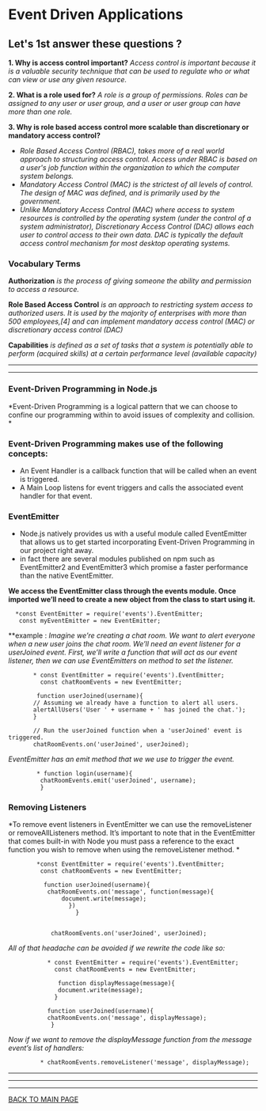 # **Event Driven Applications**

## **Let's 1st answer these questions ?**

**1. Why is access control important?**
*Access control is important because it is a valuable security technique that can be used to regulate who or what can view or use any given resource.*

**2. What is a role used for?**
*A role is a group of permissions. Roles can be assigned to any user or user group, and a user or user group can have more than one role.*

**3. Why is role based access control more scalable than discretionary or mandatory access control?**
* *Role Based Access Control (RBAC), takes more of a real world approach to structuring access control. Access under RBAC is based on a user's job function within the organization to which the computer system belongs.*
* *Mandatory Access Control (MAC) is the strictest of all levels of control. The design of MAC was defined, and is primarily used by the government.*
*  *Unlike Mandatory Access Control (MAC) where access to system resources is controlled by the operating system (under the control of a system administrator), Discretionary Access Control (DAC) allows each user to control access to their own data. DAC is typically the default access control mechanism for most desktop operating systems.*


### **Vocabulary Terms**

**Authorization**
*is the process of giving someone the ability and permission to access a resource.*

**Role Based Access Control**
*is an approach to restricting system access to authorized users. It is used by the majority of enterprises with more than 500 employees,[4] and can implement mandatory access control (MAC) or discretionary access control (DAC)*

**Capabilities**
*is defined as a set of tasks that a system is potentially able to perform (acquired skills) at a certain performance level (available capacity)*


***
***

### **Event-Driven Programming in Node.js**

*Event-Driven Programming is a logical pattern that we can choose to confine our programming within to avoid issues of complexity and collision. *

### **Event-Driven Programming makes use of the following concepts:**
* An Event Handler is a callback function that will be called when an event is triggered.
* A Main Loop listens for event triggers and calls the associated event handler for that event.

### **EventEmitter**
* Node.js natively provides us with a useful module called EventEmitter that allows us to get started incorporating Event-Driven Programming in our project right away. 
* in fact there are several modules published on npm such as EventEmitter2 and EventEmitter3 which promise a faster performance than the native EventEmitter.

**We access the EventEmitter class through the events module. Once imported we’ll need to create a new object from the class to start using it.**

      *const EventEmitter = require('events').EventEmitter;
       const myEventEmitter = new EventEmitter;
     
 
**example :
*Imagine we’re creating a chat room. We want to alert everyone when a new user joins the chat room. We’ll need an event listener for a userJoined event. First, we’ll write a function that will act as our event listener, then we can use EventEmitters on method to set the listener.*

           * const EventEmitter = require('events').EventEmitter;
             const chatRoomEvents = new EventEmitter;

            function userJoined(username){
           // Assuming we already have a function to alert all users.
           alertAllUsers('User ' + username + ' has joined the chat.');
           }

           // Run the userJoined function when a 'userJoined' event is triggered.
           chatRoomEvents.on('userJoined', userJoined);
     
       
       
 *EventEmitter has an emit method that we we use to trigger the event.*
            
            * function login(username){
             chatRoomEvents.emit('userJoined', username);
             }
             
             
 
 ### **Removing Listeners**
 
 *To remove event listeners in EventEmitter we can use the removeListener or removeAllListeners method. It’s important to note that in the EventEmitter that comes built-in with Node you must pass a reference to the exact function you wish to remove when using the removeListener method. *
 
            *const EventEmitter = require('events').EventEmitter;
             const chatRoomEvents = new EventEmitter;

              function userJoined(username){
               chatRoomEvents.on('message', function(message){
                   document.write(message);
                     })
                       }

               
                chatRoomEvents.on('userJoined', userJoined);
                
                
                
*All of that headache can be avoided if we rewrite the code like so:*

               * const EventEmitter = require('events').EventEmitter;
                 const chatRoomEvents = new EventEmitter;

                  function displayMessage(message){
                  document.write(message);
                 }

               function userJoined(username){
               chatRoomEvents.on('message', displayMessage);
                }
                
                
                
*Now if we want to remove the displayMessage function from the message event’s list of handlers:*

             * chatRoomEvents.removeListener('message', displayMessage);
             
             
             
           
***
***
***
[BACK TO MAIN PAGE](https://github.com/farahalwahaibi/Reading-Notes/blob/main/README.md)          
             

